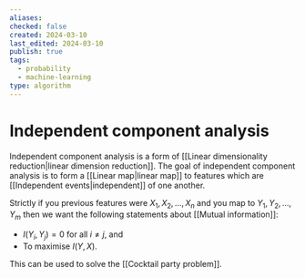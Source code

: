 ```yaml
---
aliases: 
checked: false
created: 2024-03-10
last_edited: 2024-03-10
publish: true
tags:
  - probability
  - machine-learning
type: algorithm
---
```

# Independent component analysis

Independent component analysis is a form of [[Linear dimensionality reduction|linear dimension reduction]]. The goal of independent component analysis is to form a [[Linear map|linear map]] to features which are [[Independent events|independent]] of one another.

Strictly if you previous features were $X_1, X_2, \ldots, X_n$ and you map to $Y_1, Y_2, \ldots, Y_m$ then we want the following statements about [[Mutual information]]:
- $I(Y_i, Y_j) = 0$ for all $i \not = j$, and
- To maximise $I(Y,X)$.

This can be used to solve the [[Cocktail party problem]].